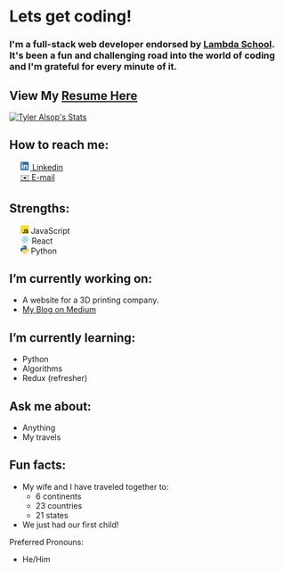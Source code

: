 # Lets get coding!

### I'm a full-stack web developer endorsed by [Lambda School](https://lambdaschool.com/). It's been a fun and challenging road into the world of coding and I'm grateful for every minute of it.

## View My [Resume Here](https://drive.google.com/file/d/15rRcidyz7uELqgKoVb-lJPgW6wWe039v/view?usp=sharing)

[![Tyler Alsop's Stats](https://github-readme-stats.vercel.app/api?username=tyleralsop&count_private=true&hide=stars)](https://github.com/tyleralsop/github-readme-stats)


## How to reach me:
&nbsp;&nbsp;&nbsp;&nbsp;&nbsp;[<img src="logos/linkedin/LI-In-Bug.png" height="15px"> Linkedin](https://www.linkedin.com/in/tyler-alsop)  
&nbsp;&nbsp;&nbsp;&nbsp;&nbsp;[✉️ E-mail](mailto:dev.tyleralsop@gmail.com)  

## Strengths:
&nbsp;&nbsp;&nbsp;&nbsp;&nbsp;<img src="logos/js/javascript.svg" height="15px">  JavaScript  
&nbsp;&nbsp;&nbsp;&nbsp;&nbsp;<img src="logos/react/react.svg" height="15px">  React  
&nbsp;&nbsp;&nbsp;&nbsp;&nbsp;<img src="logos/python/python.svg" height="15px">  Python  


## I’m currently working on: 
- A website for a 3D printing company.
- [My Blog on Medium](https://tyleralsop.medium.com/)

## I’m currently learning:
- Python
- Algorithms
- Redux (refresher)

## Ask me about:
- Anything
- My travels

## Fun facts:
- My wife and I have traveled together to:
    - 6 continents
    - 23 countries
    - 21 states
- We just had our first child!

Preferred Pronouns:
- He/Him
